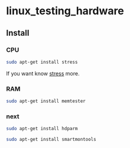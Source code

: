 # linux_testing_hardware
## Install  
### CPU
```sh
sudo apt-get install stress
```
If you want know [stress](https://docs.redhat.com/en/documentation/red_hat_enterprise_linux_for_real_time/8/html/optimizing_rhel_8_for_real_time_for_low_latency_operation/assembly_stress-testing-real-time-systems-with-stress-ng_optimizing-rhel8-for-real-time-for-low-latency-operation#assembly_stress-testing-real-time-systems-with-stress-ng_optimizing-RHEL8-for-real-time-for-low-latency-operation) more.
### RAM
```sh
sudo apt-get install memtester
```

### next
```sh
sudo apt-get install hdparm
```
```sh
sudo apt-get install smartmontools 
```




